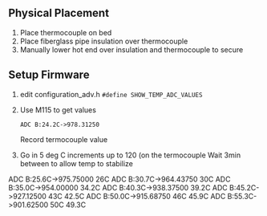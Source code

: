 

## Physical Placement

1. Place thermocouple on bed
2. Place fiberglass pipe insulation over thermocouple
3. Manually lower hot end over insulation and thermocouple to secure

## Setup Firmware
1. edit configuration_adv.h
    `#define SHOW_TEMP_ADC_VALUES`
2. Use M115 to get values
    ```
    ADC B:24.2C->978.31250
    ```
    Record termocouple value
    
3. Go in 5 deg C increments up to 120 (on the termocouple
   Wait 3min between to allow temp to stabilize

ADC B:25.6C->975.75000 26C
ADC B:30.7C->964.43750 30C
ADC B:35.0C->954.00000 34.2C
ADC B:40.3C->938.37500 39.2C
ADC B:45.2C->927.12500 43C 42.5C
ADC B:50.0C->915.68750 46C 45.9C
ADC B:55.3C->901.62500 50C 49.3C

<!--stackedit_data:
eyJoaXN0b3J5IjpbNzg2OTI2MzgxLDEzMjU3MDY0NzgsLTIwMj
g0MjAxNjgsMTc3OTc1NjU2OSwtMTQxMTM3MzMzNCwxMzE3Mzc1
MDM2LC0xMTIzNTk5NDMwLC0xNjY4MjE1MCwtMTMzMzExNjI3NV
19
-->
